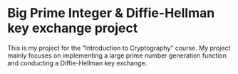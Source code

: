 # Big Prime Integer &amp; Diffie-Hellman key exchange project

This is my project for the "Introduction to Cryptography" course. 
My project mainly focuses on implementing a large prime number generation function and conducting a Diffie-Hellman key exchange.
